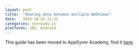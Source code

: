 ```yaml
---
layout: post
title:  "Sharing data between multiple WebViews"
date:   2013-10-24 11:31
categories: steroids-js
platforms: iOS, Android
---
```


This guide has been moved to AppGyver Academy, find it [here](https://academy.appgyver.com/categories/4-app-architecture/contents/45-sharing-data-between-multiple-webviews).
